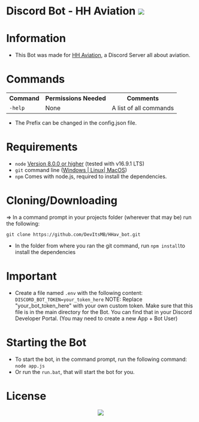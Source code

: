 # Discord Bot - HH Aviation <img src="https://img.shields.io/discord/830574658964291624?logo=discord&style=for-the-badge" />     
# Information
* This Bot was made for <a href="https://www.youtube.com/channel/UCmertfg-HdbWjFcWHW-Xulg">HH Aviation</a>, a Discord Server all about aviation.

# Commands
<table>
  <tr>
    <th>Command</th>
    <th>Permissions Needed</th>
	<th>Comments</th>
  </tr>
  <tr>
    <td><code>-help</code></td>
    <td>None</td>
	<td>A list of all commands</td>
</table>

* The Prefix can be changed in the config.json file.



# Requirements
* `node` <a href="https://nodejs.org/en/download/">Version 8.0.0 or higher</a> (tested with v16.9.1 LTS)
* `git` command line (<a href="https://git-scm.com/download/win">Windows </a>|<a href="https://git-scm.com/book/en/v2/Getting-Started-Installing-Git"> Linux</a>|<a href="https://git-scm.com/download/mac"> MacOS</a>)
* `npm` Comes with node.js, required to install the dependencies.

# Cloning/Downloading

=> In a command prompt in your projects folder (wherever that may be) run the following:

`git clone https://github.com/DevItsMB/HHav_bot.git`
* In the folder from where you ran the git command, run `npm install`to install the dependencies

# Important
* Create a file named `.env` with the following content:
`DISCORD_BOT_TOKEN=your_token_here`
NOTE: Replace "your_bot_token_here" with your own custom token. Make sure that this file is in the main directory for the Bot. You can find that in your Discord Developer Portal. (You may need to create a new App + Bot User)


# Starting the Bot
* To start the bot, in the command prompt, run the following command: `node app.js`
* Or run the `run.bat`, that will start the bot for you.



# License
<p align="center">
    <a href="https://github.com/DevItsMB/Discord-Bot-Template/blob/master/LICENSE">
    <img src="https://img.shields.io/github/license/DevItsMB/DiscordBotTemplate?style=for-the-badge" />
  </a>
</p>
